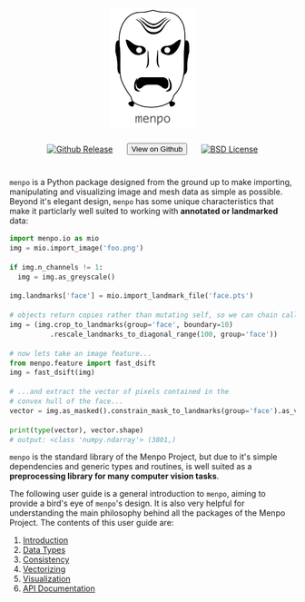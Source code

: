 <link rel="stylesheet" type="text/css"  href="../menpostyle.css">

<div style="display: flex; align-items: center; flex-direction: column;">
  <img src="../../logo/menpo.png" alt="menpo" width="30%" style="display: flex;">
  </br>
  <div style="display: flex; align-items: center; justify-content: center; margin-top: 4px; margin-bottom: 20px">
    <a href="https://github.com/menpo/menpo" style="display: flex;">
      <img src="http://img.shields.io/github/release/menpo/menpo.svg?style=flat-square" alt="Github Release"/>
    </a>
    <a style="text-decoration: none; color: grey; margin: 5px 25px;" href="https://github.com/menpo/menpo">
      <button class="download_button">View on Github</button>
    </a>
    <a href="https://github.com/menpo/menpo/blob/master/LICENSE.txt" style="display: flex;">
      <img src="http://img.shields.io/badge/License-BSD-green.svg" alt="BSD License"/>
    </a>
  </div>
</div>

`menpo` is a Python package designed from the ground up to make importing, manipulating and visualizing image and mesh data as simple as possible.
Beyond it's elegant design, `menpo` has some unique characteristics that make it particlarly well suited to working with **annotated or landmarked** data:
```python
import menpo.io as mio
img = mio.import_image('foo.png')

if img.n_channels != 1:
  img = img.as_greyscale()

img.landmarks['face'] = mio.import_landmark_file('face.pts')

# objects return copies rather than mutating self, so we can chain calls
img = (img.crop_to_landmarks(group='face', boundary=10)
          .rescale_landmarks_to_diagonal_range(100, group='face'))

# now lets take an image feature...
from menpo.feature import fast_dsift
img = fast_dsift(img)

# ...and extract the vector of pixels contained in the
# convex hull of the face...
vector = img.as_masked().constrain_mask_to_landmarks(group='face').as_vector()

print(type(vector), vector.shape)
# output: <class 'numpy.ndarray'> (3801,)
```
`menpo` is the standard library of the Menpo Project, but due to it's simple dependencies and generic types and routines, is well suited as a **preprocessing library for many computer vision tasks**.

The following user guide is a general introduction to `menpo`, aiming to provide a bird's eye of `menpo`'s design.
It is also very helpful for understanding the main philosophy behind all the packages of the Menpo Project.
The contents of this user guide are:
1. [Introduction](introduction.md)
2. [Data Types](datatypes.md)
3. [Consistency](consistency.md)
4. [Vectorizing](vectorizing.md)
5. [Visualization](visualization.md)
6. <a href="https://menpo.readthedocs.io/">API Documentation <i class="fa fa-external-link fa-lg"></i></a>
